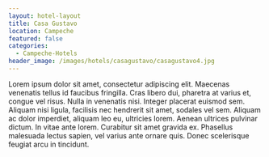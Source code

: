 ```yaml
---
layout: hotel-layout
title: Casa Gustavo
location: Campeche
featured: false
categories:
  - Campeche-Hotels
header_image: /images/hotels/casagustavo/casagustavo4.jpg
---
```

Lorem ipsum dolor sit amet, consectetur adipiscing elit. Maecenas venenatis tellus id faucibus fringilla. Cras libero dui, pharetra at varius et, congue vel risus. Nulla in venenatis nisi. Integer placerat euismod sem. Aliquam nisi ligula, facilisis nec hendrerit sit amet, sodales vel sem. Aliquam ac dolor imperdiet, aliquam leo eu, ultricies lorem. Aenean ultrices pulvinar dictum. In vitae ante lorem. Curabitur sit amet gravida ex. Phasellus malesuada lectus sapien, vel varius ante ornare quis. Donec scelerisque feugiat arcu in tincidunt.